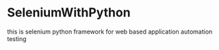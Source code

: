 # SeleniumWithPython
this is selenium python framework for web based application automation testing 
